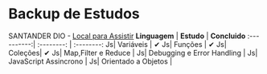 # Backup de Estudos 
SANTANDER DIO - [Local para Assistir](https://web.dio.me/track/santander-bootcamp-fullstack-developer)
**Linguagem** | **Estudo** | **Concluido**
:----------:| :--------: | :--------: 
Js| Variáveis | ✔
Js| Funções |  ✔
Js| Coleções| ✔
Js| Map,Filter e Reduce |
Js| Debugging e Error Handling |
Js| JavaScript Assincrono |
Js| Orientado a Objetos |
 
